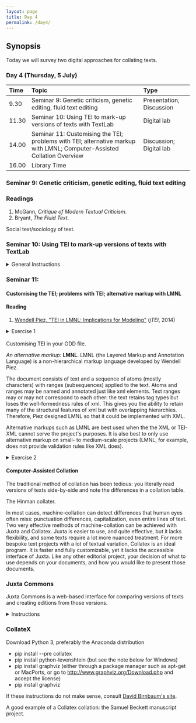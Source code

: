 ```yaml
---
layout: page
title: Day 4
permalink: /day4/
---
```

## Synopsis

Today we will survey two digital approaches for collating texts.

### Day 4 (Thursday, 5 July)

Time | Topic | Type |
:----|:------|:-----|
9.30 | Seminar 9: Genetic criticism, genetic editing, fluid text editing | Presentation, Discussion |
11.30 | Seminar 10: Using TEI to mark-up versions of texts with TextLab | Digital lab  |
14.00 | Seminar 11: Customising the TEI; problems with TEI; alternative markup with LMNL; Computer-Assisted Collation Overview | Discussion; Digital lab |
16.00 | Library Time |             |

### Seminar 9: Genetic criticism, genetic editing, fluid text editing

### Readings

1. McGann, *Critique of Modern Textual Criticism*.
2. Bryant, *The Fluid Text*.

Social text/sociology of text.

### Seminar 10: Using TEI to mark-up versions of texts with TextLab

<details><summary>General Instructions</summary>

<p>1. Go to <https://app.textlab.org/users/sign_in> and click "Sign Up." Enter your details and make sure to select "University of London" under "Institutional Sponsor."</p>

<p>2. Find “Bow in the Cloud” and click "Edit."</p>

<p>3. Find your Image number on the left-hand pane and click on it.</p>

<p>4. Click on "New" on the right-hand side of the editing pane. Enter the name of your file in the following format bic_leaf[number_your initials]</p>

<p>5. Transcribe the text (all of it).</p>

<p>* setting up the leaf's structure: select the "milestone" box, and input the appropriate unit (leaf) number.</p>

<p>* link the leaf image to the transcription by clicking on the "pb" box.</p>

<p>* select the "ab" box (which will surround the text transcription).</p>

<p>* transcribe all of the metamarks first, then focus on transcribing the whole text.</p>

<p>6. Draw boxes around each of the revision or metamark sites. As you do so, highlight the transcribed text of the revision, then double-click on the box (near the number) of its corresponding revision site box. Enter the appropriate TEI encoding.</p>

<p><a href="/Day4/grave-of-wilberforce.xml">Click here</a> for an example of the first stanza of a poem, “The Grave of Wilberforce” (leaf 24).</p>

<p>7. When finished with the transcription, click "Submit."</p>

<p>8. After submission, the editor will review the leaf.</p>

<p>9. Once it is accepted and re-shared, one can then input revision narratives.</p>

<p>10. To create a revision narrative, double-click on the boxed revision site, and click "New sequence." The top level will show the zone number of the box and the bottom will allow to compose a revision narrative.</p>
</details>

### Seminar 11:

#### Customising the TEI; problems with TEI; alternative markup with LMNL

#### Reading

1. [Wendell Piez, "TEI in LMNL: Implications for Modeling"](https://journals.openedition.org/jtei/1337) (*jTEI*, 2014)

<details><summary>Exercise 1</summary>

<p>Return to the poem you marked up on Day 1, Edward Thomas's "The Child on the Cliffs." Either open the original text file, and paste the text into a blank xml file in oXygen, or use your file that was converted from markdown to xml.</p>

<p>Say we would like to mark up all instances of speakers with `<speaker>` tags (for more on this see the [TEI Guidelines](http://www.tei-c.org/release/doc/tei-p5-doc/en/html/DR.html#DRSP)).</p>

<p>What happens to the XML validation?</p>
</details>
<br />
Customising TEI in your ODD file.

*An alternative markup:* **LMNL**. LMNL (the Layered Markup and Annotation Language) is a non-hierarchical markup language developed by Wendell Piez.

The document consists of text and a sequence of atoms (mostly characters) with ranges (subsequences) applied to the text. Atoms and ranges may be named and annotated just like xml elements. Text ranges may or may not correspond to each other: the text retains tag types but loses the well-formedness rules of xml. This gives you the ability to retain many of the structural features of xml but with overlapping hierarchies. Therefore, Piez designed LMNL so that it could be implemented with XML.

Alternative markups such as LMNL are best used when the the XML or TEI-XML cannot serve the project's purposes. It is also best to only use alternative markup on small- to medium-scale projects (LMNL, for example, does not provide validation rules like XML does).

<details><summary>Exercise 2</summary>

Return to the text file of ["The Child on the Cliffs," by Edward Thomas](../thomas_edward_child_on_the_cliffs.txt) and mark up the speakers (and any other features) in LMNL.

How does that compare to TEI encoding?

</details>

#### Computer-Assisted Collation

The traditional method of collation has been tedious: you literally read versions of texts side-by-side and note the differences in a collation table.

The Hinman collater.

In most cases, machine-collation can detect differences that human eyes often miss: punctuation differences, capitalization, even entire lines of text. Two very effective methods of machine-collation can be achieved with Juxta and Collatex. Juxta is easier to use, and quite effective, but it lacks flexibility, and some texts require a lot more nuanced treatment. For more bespoke text projects with a lot of textual variation, Collatex is an ideal program. It is faster and fully customizable, yet it lacks the accessible interface of Juxta. Like any other editorial project, your decision of what to use depends on your documents, and how you would like to present those documents.

### Juxta Commons

Juxta Commons is a web-based interface for comparing versions of texts and creating editions from those versions.

<details><summary>Instructions</summary>

* Go to [Juxta Commons](http://www.juxtacommons.org/) (http://www.juxtacommons.org/)
* Create a [free account](http://www.juxtacommons.org/signup)
(http://www.juxtacommons.org/signup)
* Go to the Day4 file repository and download [TBD]. If you already have some versions of a text prepared, feel free to use those.
* Click on "Add Source" (top-left of the screen) and upload the files you just downloaded.
* When you have uploaded your sources, under "Sources" click on the right arrow ("Prepare Witness"). The source will then appear in the top-middle pane, "Witnesses."
* Select the witnesses that you would like to compare by clicking on the box next to its title and then "Create set" (you will then select "Create with Witnesses").
* Add the appropriate metadata to the set, then click "Create and collate".

A good example of an edition using Juxta: The [Fluid Text edition of Herman Melville's *Moby-Dick*](https://mel.hofstra.edu/expurgating-moby-dick.html).

For a more detailed user guide, go to <http://www.juxtacommons.org/guide?nocontrols#screencast>.
</details>

### CollateX

Download Python 3, preferably the Anaconda distribution

* pip install --pre collatex
* pip install python-levenshtein (but see the note below for Windows)
* pip install graphviz (either through a package manager such as apt-get or MacPorts, or go to http://www.graphviz.org/Download.php and accept the license)
* pip install graphviz

If these instructions do not make sense, consult [David Birnbaum's site](http://collatex.obdurodon.org/installation.xhtml).

A good example of a Collatex collation: the Samuel Beckett manuscript project.
